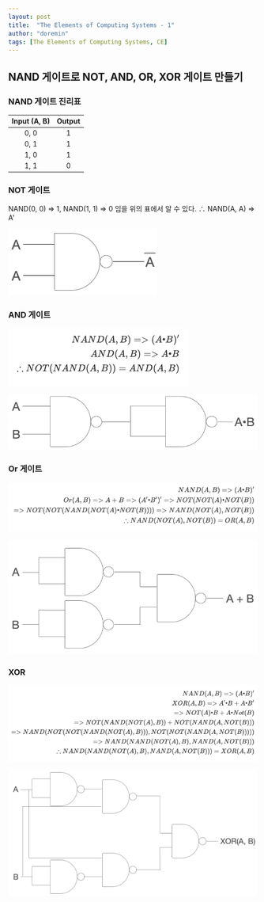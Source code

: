 ```yaml
---
layout: post
title:  "The Elements of Computing Systems - 1"
author: "doremin"
tags: [The Elements of Computing Systems, CE]
---
```


## NAND 게이트로 NOT, AND, OR, XOR 게이트 만들기
### NAND 게이트 진리표

|Input (A, B)|Output|
|:--:|:--:|
|0, 0|1|
|0, 1|1|
|1, 0|1|
|1, 1|0|

### NOT 게이트
NAND(0, 0) => 1, NAND(1, 1) => 0 임을 위의 표에서 알 수 있다.
∴ NAND(A, A) => A'

![NANDToNOT](/assets/images/2020-12-28/2020-12-28-1.png)

### AND 게이트

![NANDToAND](/assets/images/2020-12-28/2020-12-28-5.png)

![NANDToAND](/assets/images/2020-12-28/2020-12-28-2.png)

### Or 게이트

![NANDToOR‹](/assets/images/2020-12-28/2020-12-28-6.png)

![NANDToOR](/assets/images/2020-12-28/2020-12-28-3.png)

### XOR

![NANDToXOR](/assets/images/2020-12-28/2020-12-28-7.png)

![NANDToXOR](/assets/images/2020-12-28/2020-12-28-4.png)
